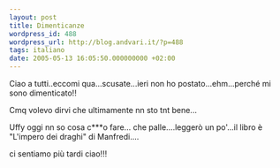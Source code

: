 ```yaml
---
layout: post
title: Dimenticanze
wordpress_id: 488
wordpress_url: http://blog.andvari.it/?p=488
tags: italiano
date: 2005-05-13 16:05:50.000000000 +02:00
---
```

Ciao a tutti..eccomi qua...scusate...ieri non ho postato...ehm...perché mi sono dimenticato!!

Cmq volevo dirvi che ultimamente nn sto tnt bene...

Uffy oggi nn so cosa c***o fare... che palle....leggerò un po'...il libro è "L'impero dei draghi" di Manfredi....

ci sentiamo più tardi ciao!!!
